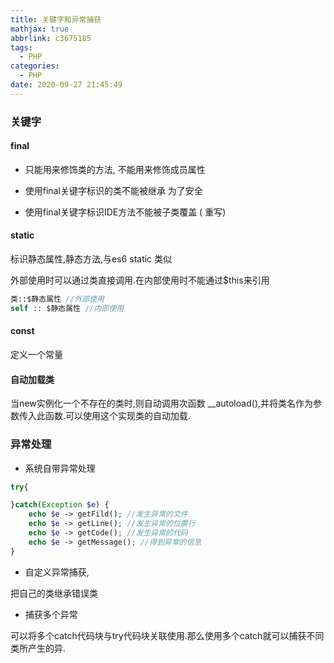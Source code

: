 ```yaml
---
title: 关键字和异常捕获
mathjax: true
abbrlink: c3675185
tags:
  - PHP
categories:
  - PHP
date: 2020-09-27 21:45:49
---
```


### 关键字

#### final

+ 只能用来修饰类的方法, 不能用来修饰成员属性

+ 使用final关键字标识的类不能被继承  为了安全

+ 使用final关键字标识IDE方法不能被子类覆盖 ( 重写)

#### static 

标识静态属性,静态方法,与es6 static 类似

外部使用时可以通过类直接调用.在内部使用时不能通过$this来引用

```php
类::$静态属性 //外部使用
self :: $静态属性 //内部使用
```

#### const 

定义一个常量

#### 自动加载类

当new实例化一个不存在的类时,则自动调用次函数 __autoload(),并将类名作为参数传入此函数.可以使用这个实现类的自动加载.

### 异常处理

+ 系统自带异常处理

```php
try{

}catch(Exception $e) {
    echo $e -> getFild(); //发生异常的文件
    echo $e -> getLine(); //发生异常的位置行
    echo $e -> getCode(); //发生异常的代码
    echo $e -> getMessage(); //得到异常的信息
}
```

+  自定义异常捕获,

把自己的类继承错误类

+ 捕获多个异常

可以将多个catch代码块与try代码块关联使用.那么使用多个catch就可以捕获不同类所产生的异.